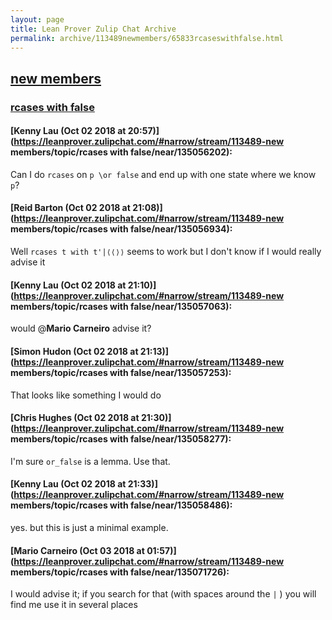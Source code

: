 ```yaml
---
layout: page
title: Lean Prover Zulip Chat Archive 
permalink: archive/113489newmembers/65833rcaseswithfalse.html
---
```


## [new members](index.html)
### [rcases with false](65833rcaseswithfalse.html)

#### [Kenny Lau (Oct 02 2018 at 20:57)](https://leanprover.zulipchat.com/#narrow/stream/113489-new members/topic/rcases with false/near/135056202):
Can I do `rcases` on `p \or false` and end up with one state where we know `p`?

#### [Reid Barton (Oct 02 2018 at 21:08)](https://leanprover.zulipchat.com/#narrow/stream/113489-new members/topic/rcases with false/near/135056934):
Well `rcases t with t'|⟨⟨⟩⟩` seems to work but I don't know if I would really advise it

#### [Kenny Lau (Oct 02 2018 at 21:10)](https://leanprover.zulipchat.com/#narrow/stream/113489-new members/topic/rcases with false/near/135057063):
would @**Mario Carneiro** advise it?

#### [Simon Hudon (Oct 02 2018 at 21:13)](https://leanprover.zulipchat.com/#narrow/stream/113489-new members/topic/rcases with false/near/135057253):
That looks like something I would do

#### [Chris Hughes (Oct 02 2018 at 21:30)](https://leanprover.zulipchat.com/#narrow/stream/113489-new members/topic/rcases with false/near/135058277):
I'm sure `or_false` is a lemma. Use that.

#### [Kenny Lau (Oct 02 2018 at 21:33)](https://leanprover.zulipchat.com/#narrow/stream/113489-new members/topic/rcases with false/near/135058486):
yes. but this is just a minimal example.

#### [Mario Carneiro (Oct 03 2018 at 01:57)](https://leanprover.zulipchat.com/#narrow/stream/113489-new members/topic/rcases with false/near/135071726):
I would advise it; if you search for that (with spaces around the `|` ) you will find me use it in several places

